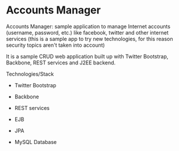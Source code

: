Accounts Manager
================

Accounts Manager: sample application to manage Internet accounts (username, password, etc.) like facebook, twitter and other internet services (this is a sample app to try new technologies, for this reason security topics aren't taken into account)

It is a sample CRUD web application built up with Twitter Bootstrap, Backbone, REST services and J2EE backend.

Technologies/Stack

- Twitter Bootstrap

- Backbone

- REST services

- EJB

- JPA

- MySQL Database
